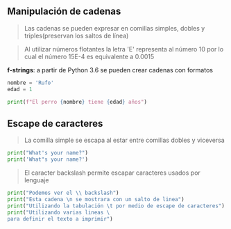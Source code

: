 ## Manipulación de cadenas

> Las cadenas se pueden expresar en comillas simples, dobles y triples(preservan los saltos de línea) 

> Al utilizar números flotantes la letra 'E' representa al número 10 por lo cual el número 15E-4 es equivalente a 0.0015

**f-strings**: a partir de Python 3.6 se pueden crear cadenas con formatos

```python
nombre = 'Rufo'
edad = 1

print(f"El perro {nombre} tiene {edad} años")
``` 

## Escape de caracteres

> La comilla simple se escapa al estar entre comillas dobles y viceversa

```python
print("What's your name?")
print('What"s your name?') 
``` 

> El caracter backslash permite escapar caracteres usados por lenguaje

```python
print("Podemos ver el \\ backslash")
print("Esta cadena \n se mostrara con un salto de linea") 
print("Utilizando la tabulación \t por medio de escape de caracteres") 
print("Utilizando varias lineas \
para definir el texto a imprimir")
``` 
